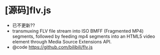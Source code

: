 # [源码]flv.js

- 已不更新??
- transmuxing FLV file stream into ISO BMFF (Fragmented MP4) segments, followed by feeding mp4 segments into an HTML5 video element through Media Source Extensions API.
- @code https://github.com/bilibili/flv.js